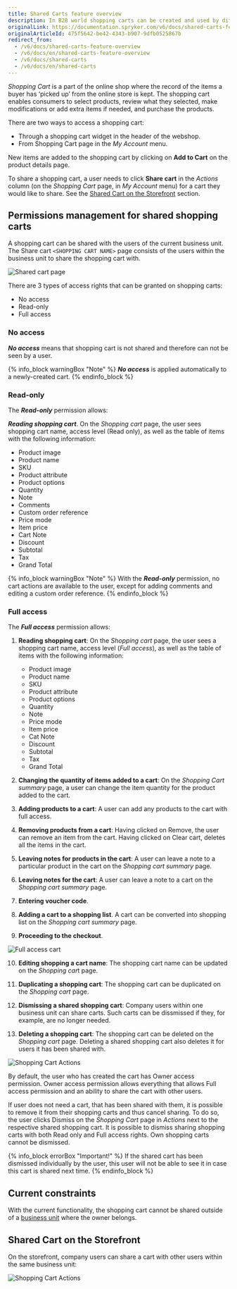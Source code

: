 ```yaml
---
title: Shared Carts feature overview
description: In B2B world shopping carts can be created and used by different individuals. A shopping cart can be shared with the users of the current business unit.
originalLink: https://documentation.spryker.com/v6/docs/shared-carts-feature-overview
originalArticleId: 475f5642-be42-4343-b907-9dfb0525867b
redirect_from:
  - /v6/docs/shared-carts-feature-overview
  - /v6/docs/en/shared-carts-feature-overview
  - /v6/docs/shared-carts
  - /v6/docs/en/shared-carts
---
```


*Shopping Cart* is a part of the online shop where the record of the items a buyer has ‘picked up’ from the online store is kept. The shopping cart enables consumers to select products, review what they selected, make modifications or add extra items if needed, and purchase the products.

There are two ways to access a shopping cart:
* Through a shopping cart widget in the header of the webshop.
* From Shopping Cart page in the *My Account* menu.

New items are added to the shopping cart by clicking on **Add to Cart** on the product details page.

To share a shopping cart, a user needs to click **Share cart** in the *Actions* column (on the *Shopping Cart* page, in *My Account* menu) for a cart they would like to share. See the [Shared Cart on the Storefront](#shared-cart-on-the-storefront) section.

## Permissions management for shared shopping carts
A shopping cart can be shared with the users of the current business unit. The Share cart `<SHOPPING CART NAME>` page consists of the users within the business unit to share the shopping cart with.

![Shared cart page](https://spryker.s3.eu-central-1.amazonaws.com/docs/Features/Shopping+Cart/Cart/Shared+Cart+Feature+Overview/share-cart-page.png)

There are 3 types of access rights that can be granted on shopping carts:

* No access
* Read-only
* Full access

### No access
_**No access**_ means that shopping cart is not shared and therefore can not be seen by a user.

{% info_block warningBox "Note" %}
 ***No access*** is applied automatically to a newly-created cart.
{% endinfo_block %}

### Read-only
The _**Read-only**_ permission allows:

**_Reading shopping cart_**. On the *Shopping cart* page, the user sees shopping cart name, access level (Read only), as well as the table of items with the following information:

* Product image
* Product name
* SKU
* Product attribute
* Product options
* Quantity
* Note
* Comments
* Custom order reference
* Price mode
* Item price
* Cart Note
* Discount
* Subtotal
* Tax
* Grand Total

{% info_block warningBox "Note" %}
With the ***Read-only*** permission, no cart actions are available to the user, except for adding comments and editing a custom order reference.
{% endinfo_block %}

### Full access
The _**Full access**_ permission allows:

1. **Reading shopping cart**: On the _Shopping cart_ page, the user sees a shopping cart name, access level (_Full access_), as well as the table of items with the following information:
    * Product image
    * Product name
    * SKU
    * Product attribute
    * Product options
    * Quantity
    * Note
    * Price mode
    * Item price
    * Cat Note
    * Discount
    * Subtotal
    * Tax
    * Grand Total

2. **Changing the quantity of items added to a cart**: On the *Shopping Cart summary* page, a user can change the item quantity for the product added to the cart.

3. **Adding products to a cart**: A user can add any products to the cart with full access.

4. **Removing products from a cart**: Having clicked on Remove, the user can remove an item from the cart. Having clicked on Clear cart, deletes all the items in the cart.

5. **Leaving notes for products in the cart**: A user can leave a note to a particular product in the cart on the *Shopping cart summary* page.

6. **Leaving notes for the cart**: A user can leave a note to a cart on the *Shopping cart summary* page.

7. **Entering voucher code**.

8. **Adding a cart to a shopping list**. A cart can be converted into shopping list on the *Shopping cart summary* page.

9. **Proceeding to the checkout**.

![Full access cart](https://spryker.s3.eu-central-1.amazonaws.com/docs/Features/Shopping+Cart/Cart/Shared+Cart+Feature+Overview/full-access-cart.png)

10. **Editing shopping a cart name**: The shopping cart name can be updated on the *Shopping car*t page.

11. **Duplicating a shopping cart**: The shopping cart can be duplicated on the *Shopping cart* page.

12. **Dismissing a shared shopping cart**: Company users within one business unit can share carts. Such carts can be dissmissed if they, for example, are no longer needed.

13. **Deleting a shopping cart**: The shopping cart can be deleted on the *Shopping cart* page. Deleting a shared shopping cart also deletes it for users it has been shared with.

![Shopping Cart Actions](https://spryker.s3.eu-central-1.amazonaws.com/docs/Features/Shopping+Cart/Cart/Shared+Cart+Feature+Overview/shopping-cart-actions.png)

By default, the user who has created the cart has Owner access permission. Owner access permission allows everything that allows Full access permission and an ability to share the cart with other users.

If user does not need a cart, that has been shared with them, it is possible to remove it from their shopping carts and thus cancel sharing. To do so, the user clicks Dismiss on the *Shopping Cart* page in *Actions* next to the respective shared shopping cart. It is possible to dismiss sharing shopping carts with both Read only and Full access rights. Own shopping carts cannot be dismissed.

{% info_block errorBox "Important!" %}
If the shared cart has been dismissed individually by the user, this user will not be able to see it in case this cart is shared next time.
{% endinfo_block %}

## Current constraints
With the current functionality, the shopping cart cannot be shared outside of a [business unit](/docs/scos/user/features/{{page.version}}/company-account/company-account-feature-overview/business-units.html) where the owner belongs.

## Shared Cart on the Storefront
<a id=shared-cart-on-the-storefront></a>
On the storefront, company users can share a cart with other users within the same business unit:

![Shopping Cart Actions](https://spryker.s3.eu-central-1.amazonaws.com/docs/Features/Shopping+Cart/Cart/Shared+Cart+Feature+Overview/share-a-shopping-cart.gif)
</details>
